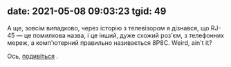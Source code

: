 date: 2021-05-08 09:03:23
tgid: 49
----

А ще, зовсім випадково, через історію з телевізором я дізнався, що RJ-45 — це помилкова назва, і це інший, дуже схожий роз'єм, з телефонних мереж, а комп'ютерний правильно називається 8P8C. Weird, ain't it?

Ось, [подивіться](https://uk.wikipedia.org/wiki/RJ45#%D0%86%D1%81%D1%82%D0%BE%D1%80%D0%B8%D1%87%D0%BD%D0%B0_%D0%BF%D0%BB%D1%83%D1%82%D0%B0%D0%BD%D0%B8%D0%BD%D0%B0)
.